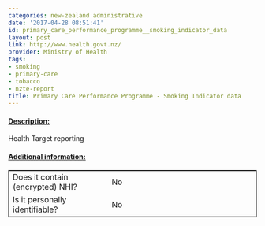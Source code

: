 ```yaml
---
categories: new-zealand administrative
date: '2017-04-28 08:51:41'
id: primary_care_performance_programme__smoking_indicator_data
layout: post
link: http://www.health.govt.nz/
provider: Ministry of Health
tags:
- smoking
- primary-care
- tobacco
- nzte-report
title: Primary Care Performance Programme - Smoking Indicator data
---
```



 <h4> <u>Description:</u> </h4>
Health Target reporting
 <h4> <u>Additional information:</u> </h4>
 <table style="border: 1px solid">
 <tr> <td width="40%"> Does it contain (encrypted) NHI? </td> <td>No</td> </tr>
 <tr> <td width="40%"> Is it personally identifiable? </td> <td>No</td> </tr>
 </table>